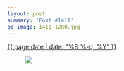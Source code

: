 ```yaml
---
layout: post
summary: 'Post #1411'
og_image: 1411-1280.jpg
---
```


<p>
 <time>
  <a href="/1411">
   {{ page.date | date: "%B %-d, %Y" }}
  </a>
 </time>
 <a href="/1411">
  <figure data-taken="7/14/2021">
   <img sizes="(min-width: 700px) 50vw, calc(100vw - 2rem)" src="{{ site.assets_url }}/1411-640.jpg" srcset="{{ site.assets_url }}/1411-320.jpg 320w, {{ site.assets_url }}/1411-640.jpg 640w, {{ site.assets_url }}/1411-960.jpg 960w, {{ site.assets_url }}/1411-1280.jpg 1280w"/>
  </figure>
 </a>
</p>

